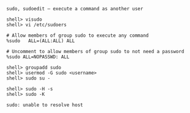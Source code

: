 `sudo, sudoedit — execute a command as another user`

```console
shell> visudo
shell> vi /etc/sudoers
```
```
# Allow members of group sudo to execute any command
%sudo   ALL=(ALL:ALL) ALL

# Uncomment to allow members of group sudo to not need a password
%sudo ALL=NOPASSWD: ALL
```
```console
shell> groupadd sudo
shell> usermod -G sudo <username>
shell> sudo su -

shell> sudo -H -s
shell> sudo -K
```

```
sudo: unable to resolve host 
```
